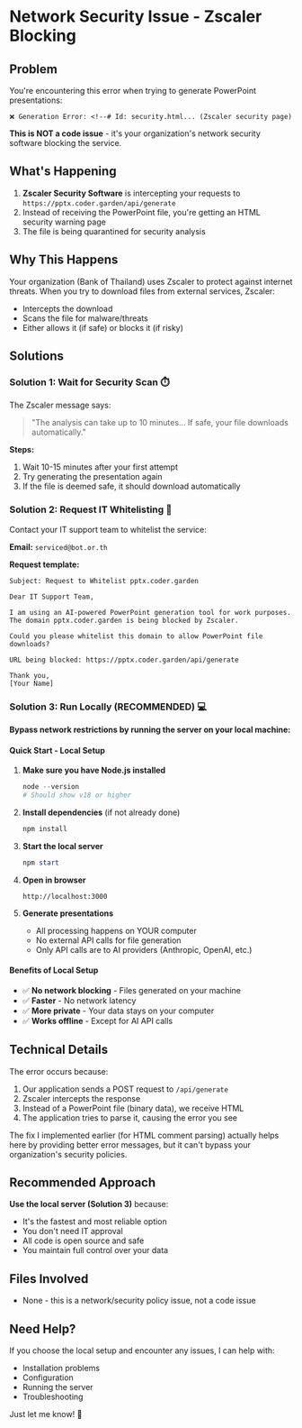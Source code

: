 # Network Security Issue - Zscaler Blocking

## Problem
You're encountering this error when trying to generate PowerPoint presentations:

```
❌ Generation Error: <!--# Id: security.html... (Zscaler security page)
```

**This is NOT a code issue** - it's your organization's network security software blocking the service.

## What's Happening

1. **Zscaler Security Software** is intercepting your requests to `https://pptx.coder.garden/api/generate`
2. Instead of receiving the PowerPoint file, you're getting an HTML security warning page
3. The file is being quarantined for security analysis

## Why This Happens

Your organization (Bank of Thailand) uses Zscaler to protect against internet threats. When you try to download files from external services, Zscaler:
- Intercepts the download
- Scans the file for malware/threats
- Either allows it (if safe) or blocks it (if risky)

## Solutions

### Solution 1: Wait for Security Scan ⏱️

The Zscaler message says:
> "The analysis can take up to 10 minutes... If safe, your file downloads automatically."

**Steps:**
1. Wait 10-15 minutes after your first attempt
2. Try generating the presentation again
3. If the file is deemed safe, it should download automatically

### Solution 2: Request IT Whitelisting 📧

Contact your IT support team to whitelist the service:

**Email:** `serviced@bot.or.th`

**Request template:**
```
Subject: Request to Whitelist pptx.coder.garden

Dear IT Support Team,

I am using an AI-powered PowerPoint generation tool for work purposes. 
The domain pptx.coder.garden is being blocked by Zscaler.

Could you please whitelist this domain to allow PowerPoint file downloads?

URL being blocked: https://pptx.coder.garden/api/generate

Thank you,
[Your Name]
```

### Solution 3: Run Locally (RECOMMENDED) 💻

**Bypass network restrictions by running the server on your local machine:**

#### Quick Start - Local Setup

1. **Make sure you have Node.js installed**
   ```powershell
   node --version
   # Should show v18 or higher
   ```

2. **Install dependencies** (if not already done)
   ```powershell
   npm install
   ```

3. **Start the local server**
   ```powershell
   npm start
   ```

4. **Open in browser**
   ```
   http://localhost:3000
   ```

5. **Generate presentations**
   - All processing happens on YOUR computer
   - No external API calls for file generation
   - Only API calls are to AI providers (Anthropic, OpenAI, etc.)

#### Benefits of Local Setup
- ✅ **No network blocking** - Files generated on your machine
- ✅ **Faster** - No network latency
- ✅ **More private** - Your data stays on your computer
- ✅ **Works offline** - Except for AI API calls

## Technical Details

The error occurs because:

1. Our application sends a POST request to `/api/generate`
2. Zscaler intercepts the response
3. Instead of a PowerPoint file (binary data), we receive HTML
4. The application tries to parse it, causing the error you see

The fix I implemented earlier (for HTML comment parsing) actually helps here by providing better error messages, but it can't bypass your organization's security policies.

## Recommended Approach

**Use the local server (Solution 3)** because:
- It's the fastest and most reliable option
- You don't need IT approval
- All code is open source and safe
- You maintain full control over your data

## Files Involved
- None - this is a network/security policy issue, not a code issue

## Need Help?

If you choose the local setup and encounter any issues, I can help with:
- Installation problems
- Configuration
- Running the server
- Troubleshooting

Just let me know! 🚀

